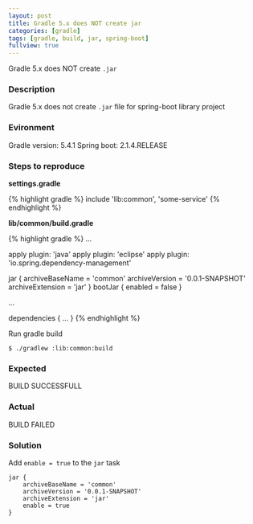 ```yaml
---
layout: post
title: Gradle 5.x does NOT create jar
categories: [gradle]
tags: [gradle, build, jar, spring-boot]
fullview: true
---
```


Gradle 5.x does NOT create `.jar`

### Description

Gradle 5.x does not create `.jar` file for spring-boot library project

### Evironment

Gradle version: 5.4.1
Spring boot: 2.1.4.RELEASE

### Steps to reproduce

**settings.gradle**

{% highlight gradle %}
include 'lib:common', 'some-service'
{% endhighlight %}

**lib/common/build.gradle**

{% highlight gradle %}
...

apply plugin: 'java'
apply plugin: 'eclipse'
apply plugin: 'io.spring.dependency-management'

jar {
	archiveBaseName = 'common'
	archiveVersion = '0.0.1-SNAPSHOT'
	archiveExtension = 'jar'
}
bootJar { enabled = false }

...

dependencies {
	...
}
{% endhighlight %}

Run gradle build

```
$ ./gradlew :lib:common:build
```

### Expected

BUILD SUCCESSFULL

### Actual

BUILD FAILED

### Solution

Add `enable = true` to the `jar` task

```
jar {
	archiveBaseName = 'common'
	archiveVersion = '0.0.1-SNAPSHOT'
	archiveExtension = 'jar'
	enable = true
}
```
